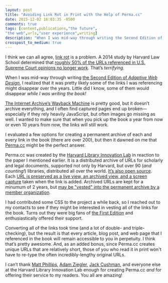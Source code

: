 ```yaml
---
layout: post
title: "Avoiding Link Rot in Print with the Help of Perma.cc"
date: 2015-12-02 16:03:35 -0500
comments: true
tags: [content,publications,"the future",
"the web",urls,"user experience",writing]
description: "When I was mid-way through writing the Second Edition of Adaptive Web Design, I realized that it was pretty likely some of the links I was referencing might disappear over the years."
crosspost_to_medium: true
---
```


I think we can all agree, [link rot](https://en.wikipedia.org/wiki/Link_rot) is a problem. A 2014 study by Harvard Law School determined that [roughly 50% of the URLs referenced in U.S. Supreme Court opinions no longer work](http://journals.cambridge.org/action/displayAbstract?fromPage=online&aid=9282809&fileId=S1472669614000255/). That’s *terrifying*.

<!-- more -->

When I was mid-way through writing [the Second Edition of <cite>Adaptive Web Design</cite>](http://adaptivewebdesign.info/2nd-edition/), I realized that it was pretty likely some of the links I was referencing might disappear over the years. Little did I know, some of them would disappear *while I was writing the book!*

[The Internet Archive’s Wayback Machine](https://archive.org/web/) is pretty good, but it doesn’t archive everything, and I often find captured pages end up broken—especially if they rely heavily JavaScript, but often images go missing as well. I wanted to make sure that when you pick up the book a year from now or even 10 years from now, the links will still work.

I evaluated a few options for creating a permanent archive of each and every link in the book (there are over 200), but then it dawned on me that [Perma.cc](https://perma.cc/) might be the perfect answer.

Perma.cc was created by the [Harvard Library Innovation Lab](http://librarylab.law.harvard.edu/) in reaction to the paper I mentioned earlier. It is a distributed archive of URLs for scholarly and legal documents, supported not only by Harvard, but over 90 (*and counting!*) libraries, distributed all over the world. [It’s also open source](https://github.com/harvard-lil/perma). Each [URL is preserved as a live view, an archived view, and a screen capture](https://perma.cc/docs#archive-formats) taken when the link is added. Archived URLs are kept for a minumum of 2 years, but [may be "vested" into the permanent archive by a member organization](https://perma.cc/docs#vesting-links).

I had contributed some CSS to the project a while back, so I reached out to my contacts to see if they might be interested in vesting all of the links for the book. Turns out they were big fans of [the First Edition](http://adaptivewebdesign.info/1st-edition/) and enthusiastically offered their support.

Converting all of the links took time (and a lot of double- and triple-checking), but the result is that every article, blog post, and web page that I referenced in the book will remain accessible to you in perpetuity. I think that’s pretty awesome. And, as an added bonus, since Perma.cc creates unique URLs that are relatively short, those of you who read it in print won't have to re-type the often incredibly-lengthy original URLs.

I can’t thank [Matt Phillips](http://mattphillips.info/), [Adam Ziegler](https://twitter.com/abziegler), [Jack Cushman](http://jackcushman.org/), and everyone else at the Harvard Library Innovation Lab enough for creating Perma.cc *and* for offering their service to my readers. You all are amazing!
